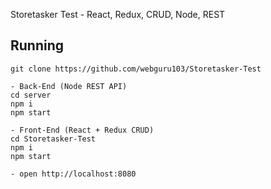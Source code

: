 Storetasker Test - React, Redux, CRUD, Node, REST
 
## Running

    git clone https://github.com/webguru103/Storetasker-Test

    - Back-End (Node REST API)
    cd server
    npm i
    npm start

    - Front-End (React + Redux CRUD)
    cd Storetasker-Test
    npm i
    npm start
    
    - open http://localhost:8080
